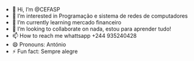 - 👋 Hi, I’m @CEFASP
- 👀 I’m interested in Programação e sistema de redes de computadores
- 🌱 I’m currently learning mercado financeiro
- 💞️ I’m looking to collaborate on nada, estou para aprender tudo!
- 📫 How to reach me whattsapp +244 935240428
- 😄 Pronouns: António
- ⚡ Fun fact: Sempre alegre  

<!---
CEFASP/CEFASP is a ✨ special ✨ repository because its `README.md` (this file) appears on your GitHub profile.
You can click the Preview link to take a look at your changes.
--->
